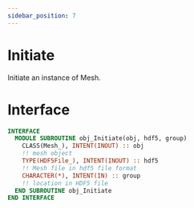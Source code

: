 ```yaml
---
sidebar_position: 7
---
```


# Initiate

Initiate an instance of Mesh.

# Interface

```fortran
INTERFACE
  MODULE SUBROUTINE obj_Initiate(obj, hdf5, group)
    CLASS(Mesh_), INTENT(INOUT) :: obj
    !! mesh object
    TYPE(HDF5File_), INTENT(INOUT) :: hdf5
    !! Mesh file in hdf5 file format
    CHARACTER(*), INTENT(IN) :: group
    !! location in HDF5 file
  END SUBROUTINE obj_Initiate
END INTERFACE
```
